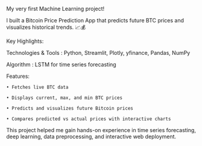 My very first Machine Learning project!

I built a Bitcoin Price Prediction App that predicts future BTC prices and visualizes historical trends. 📈💰

Key Highlights:

Technologies & Tools : Python, Streamlit, Plotly, yfinance, Pandas, NumPy

Algorithm : LSTM for time series forecasting

Features:

	• Fetches live BTC data

	• Displays current, max, and min BTC prices

	• Predicts and visualizes future Bitcoin prices

	• Compares predicted vs actual prices with interactive charts

This project helped me gain hands-on experience in time series forecasting, deep learning, data preprocessing, and interactive web deployment.



